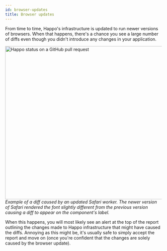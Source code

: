 ```yaml
---
id: browser-updates
title: Browser updates
---
```


From time to time, Happo's infrastructure is updated to run newer versions of
browsers. When that happens, there's a chance you see a large number of diffs
even though you didn't introduce any changes in your application.

<img
  src="/img/happo-browser-update-diff.png"
  alt="Happo status on a GitHub pull request"
  width="1290"
  height="494"
/>
_Example of a diff caused by an updated Safari worker. The newer version of
Safari rendered the font slightly different from the previous version causing a
diff to appear on the component's label._

When this happens, you will most likely see an alert at the top of the report
outlining the changes made to Happo infrastructure that might have caused the
diffs. Annoying as this might be, it's usually safe to simply accept the report
and move on (once you're confident that the changes are solely caused by the
browser update).
